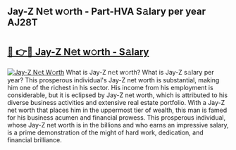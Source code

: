 ## Jay-Z N𝚎t w𝚘rth - Part-HVA S𝚊lary per year AJ28T

# <h2><a href="http://gc1fc5z.nevu.top/?p=Jay-Z">🔗 👉🔴 Jay-Z N𝚎t w𝚘rth - S𝚊lary</a></h2>

[![Jay-Z N𝚎t W𝚘rth](https://i.imgur.com/Oavwk0R.jpeg)](http://gc1fc5z.nevu.top/?p=Jay-Z)
What is Jay-Z n𝚎t w𝚘rth? What is Jay-Z s𝚊lary per year?
This prosperous individual's Jay-Z net worth is substantial, making him one of the richest in his sector. His income from his employment is considerable, but it is eclipsed by Jay-Z net worth, which is attributed to his diverse business activities and extensive real estate portfolio. With a Jay-Z net worth that places him in the uppermost tier of wealth, this man is famed for his business acumen and financial prowess. This prosperous individual, whose Jay-Z net worth is in the billions and who earns an impressive salary, is a prime demonstration of the might of hard work, dedication, and financial brilliance.
